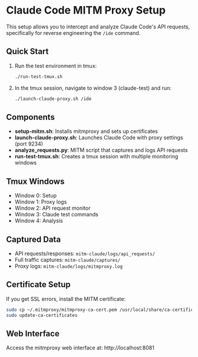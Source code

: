 # Claude Code MITM Proxy Setup

This setup allows you to intercept and analyze Claude Code's API requests, specifically for reverse engineering the `/ide` command.

## Quick Start

1. Run the test environment in tmux:
   ```bash
   ./run-test-tmux.sh
   ```

2. In the tmux session, navigate to window 3 (claude-test) and run:
   ```bash
   ./launch-claude-proxy.sh /ide
   ```

## Components

- **setup-mitm.sh**: Installs mitmproxy and sets up certificates
- **launch-claude-proxy.sh**: Launches Claude Code with proxy settings (port 9234)
- **analyze_requests.py**: MITM script that captures and logs API requests
- **run-test-tmux.sh**: Creates a tmux session with multiple monitoring windows

## Tmux Windows

- Window 0: Setup
- Window 1: Proxy logs
- Window 2: API request monitor
- Window 3: Claude test commands
- Window 4: Analysis

## Captured Data

- API requests/responses: `mitm-claude/logs/api_requests/`
- Full traffic captures: `mitm-claude/captures/`
- Proxy logs: `mitm-claude/logs/mitmproxy.log`

## Certificate Setup

If you get SSL errors, install the MITM certificate:
```bash
sudo cp ~/.mitmproxy/mitmproxy-ca-cert.pem /usr/local/share/ca-certificates/mitmproxy-ca-cert.crt
sudo update-ca-certificates
```

## Web Interface

Access the mitmproxy web interface at: http://localhost:8081